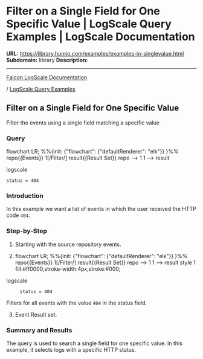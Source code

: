 # Filter on a Single Field for One Specific Value | LogScale Query Examples | LogScale Documentation

**URL:** https://library.humio.com/examples/examples-in-singlevalue.html
**Subdomain:** library
**Description:** 

---

[Falcon LogScale Documentation](https://library.humio.com)

/ [LogScale Query Examples](examples.html)

## Filter on a Single Field for One Specific Value

Filter the events using a single field matching a specific value 

### Query

flowchart LR; %%{init: {"flowchart": {"defaultRenderer": "elk"}} }%% repo{{Events}} 1[/Filter/] result{{Result Set}} repo --> 1 1 --> result

logscale
    
    
    status = 404

### Introduction

In this example we want a list of events in which the user received the HTTP code `404`. 

### Step-by-Step

  1. Starting with the source repository events.

  2. flowchart LR; %%{init: {"flowchart": {"defaultRenderer": "elk"}} }%% repo{{Events}} 1[/Filter/] result{{Result Set}} repo --> 1 1 --> result style 1 fill:#ff0000,stroke-width:4px,stroke:#000;

logscale
         
         status = 404

Filters for all events with the value `404` in the status field. 

  3. Event Result set.




### Summary and Results

The query is used to search a single field for one specific value. In this example, it selects logs with a specific HTTP status.
